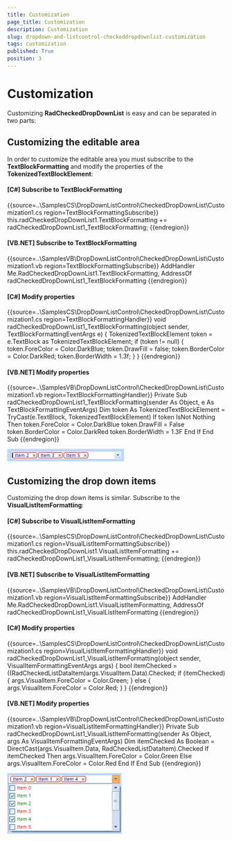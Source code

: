 ```yaml
---
title: Customization
page_title: Customization
description: Customization
slug: dropdown-and-listcontrol-checkeddropdownlist-customization
tags: customization
published: True
position: 3
---
```


# Customization



Customizing __RadCheckedDropDownList__ is easy and can be separated in two parts:
      

## Customizing the editable area

In order to customize the editable area you must subscribe to the __TextBlockFormatting__ and modify the properties of the __TokenizedTextBlockElement__:
        

#### __[C#] Subscribe to TextBlockFormatting__

{{source=..\SamplesCS\DropDownListControl\CheckedDropDownList\Customization1.cs region=TextBlockFormattingSubscribe}}
	            this.radCheckedDropDownList1.TextBlockFormatting += radCheckedDropDownList1_TextBlockFormatting;
	{{endregion}}



#### __[VB.NET] Subscribe to TextBlockFormatting__

{{source=..\SamplesVB\DropDownListControl\CheckedDropDownList\Customization1.vb region=TextBlockFormattingSubscribe}}
	        AddHandler Me.RadCheckedDropDownList1.TextBlockFormatting, AddressOf radCheckedDropDownList1_TextBlockFormatting
	{{endregion}}



#### __[C#] Modify properties__

{{source=..\SamplesCS\DropDownListControl\CheckedDropDownList\Customization1.cs region=TextBlockFormattingHandler}}
	        void radCheckedDropDownList1_TextBlockFormatting(object sender, TextBlockFormattingEventArgs e)
	        {
	            TokenizedTextBlockElement token = e.TextBlock as TokenizedTextBlockElement;
	            if (token != null)
	            {
	                token.ForeColor = Color.DarkBlue;
	                token.DrawFill = false;
	                token.BorderColor = Color.DarkRed;
	                token.BorderWidth = 1.3f;
	            }
	        }
	{{endregion}}



#### __[VB.NET] Modify properties__

{{source=..\SamplesVB\DropDownListControl\CheckedDropDownList\Customization1.vb region=TextBlockFormattingHandler}}
	    Private Sub radCheckedDropDownList1_TextBlockFormatting(sender As Object, e As TextBlockFormattingEventArgs)
	        Dim token As TokenizedTextBlockElement = TryCast(e.TextBlock, TokenizedTextBlockElement)
	        If token IsNot Nothing Then
	            token.ForeColor = Color.DarkBlue
	            token.DrawFill = False
	            token.BorderColor = Color.DarkRed
	            token.BorderWidth = 1.3F
	        End If
	    End Sub
	{{endregion}}

![dropdown-and-listcontrol-checkeddropdownlist-customization 001](images/dropdown-and-listcontrol-checkeddropdownlist-customization001.png)

## Customizing the drop down items

Customizing the drop down items is similar. Subscribe to the __VisualListItemFormatting__:
        

#### __[C#] Subscribe to VisualListItemFormatting__

{{source=..\SamplesCS\DropDownListControl\CheckedDropDownList\Customization1.cs region=VisualListItemFormattingSubscribe}}
	            this.radCheckedDropDownList1.VisualListItemFormatting += radCheckedDropDownList1_VisualListItemFormatting;
	{{endregion}}



#### __[VB.NET] Subscribe to VisualListItemFormatting__

{{source=..\SamplesVB\DropDownListControl\CheckedDropDownList\Customization1.vb region=VisualListItemFormattingSubscribe}}
	        AddHandler Me.RadCheckedDropDownList1.VisualListItemFormatting, AddressOf radCheckedDropDownList1_VisualListItemFormatting
	{{endregion}}



#### __[C#] Modify properties__

{{source=..\SamplesCS\DropDownListControl\CheckedDropDownList\Customization1.cs region=VisualListItemFormattingHandler}}
	        void radCheckedDropDownList1_VisualListItemFormatting(object sender, VisualItemFormattingEventArgs args)
	        {
	            bool itemChecked = ((RadCheckedListDataItem)args.VisualItem.Data).Checked;
	            if (itemChecked)
	            {
	                args.VisualItem.ForeColor = Color.Green;
	            }
	            else
	            {
	                args.VisualItem.ForeColor = Color.Red;
	            }
	        }
	{{endregion}}



#### __[VB.NET] Modify properties__

{{source=..\SamplesVB\DropDownListControl\CheckedDropDownList\Customization1.vb region=VisualListItemFormattingHandler}}
	    Private Sub radCheckedDropDownList1_VisualListItemFormatting(sender As Object, args As VisualItemFormattingEventArgs)
	        Dim itemChecked As Boolean = DirectCast(args.VisualItem.Data, RadCheckedListDataItem).Checked
	        If itemChecked Then
	            args.VisualItem.ForeColor = Color.Green
	        Else
	            args.VisualItem.ForeColor = Color.Red
	        End If
	    End Sub
	{{endregion}}

![dropdown-and-listcontrol-checkeddropdownlist-customization 002](images/dropdown-and-listcontrol-checkeddropdownlist-customization002.png)
